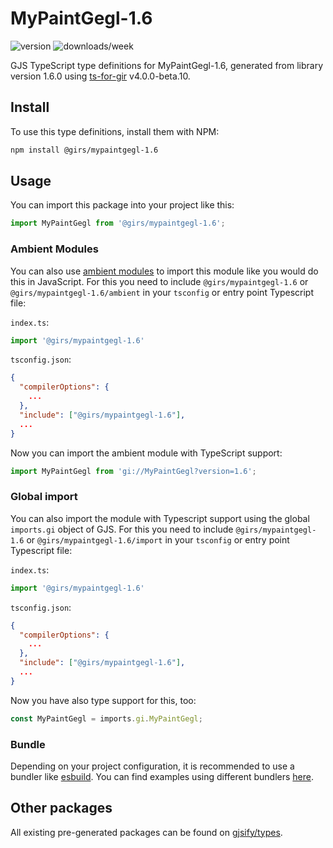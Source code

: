 
# MyPaintGegl-1.6

![version](https://img.shields.io/npm/v/@girs/mypaintgegl-1.6)
![downloads/week](https://img.shields.io/npm/dw/@girs/mypaintgegl-1.6)


GJS TypeScript type definitions for MyPaintGegl-1.6, generated from library version 1.6.0 using [ts-for-gir](https://github.com/gjsify/ts-for-gir) v4.0.0-beta.10.


## Install

To use this type definitions, install them with NPM:
```bash
npm install @girs/mypaintgegl-1.6
```

## Usage

You can import this package into your project like this:
```ts
import MyPaintGegl from '@girs/mypaintgegl-1.6';
```

### Ambient Modules

You can also use [ambient modules](https://github.com/gjsify/ts-for-gir/tree/main/packages/cli#ambient-modules) to import this module like you would do this in JavaScript.
For this you need to include `@girs/mypaintgegl-1.6` or `@girs/mypaintgegl-1.6/ambient` in your `tsconfig` or entry point Typescript file:

`index.ts`:
```ts
import '@girs/mypaintgegl-1.6'
```

`tsconfig.json`:
```json
{
  "compilerOptions": {
    ...
  },
  "include": ["@girs/mypaintgegl-1.6"],
  ...
}
```

Now you can import the ambient module with TypeScript support: 

```ts
import MyPaintGegl from 'gi://MyPaintGegl?version=1.6';
```

### Global import

You can also import the module with Typescript support using the global `imports.gi` object of GJS.
For this you need to include `@girs/mypaintgegl-1.6` or `@girs/mypaintgegl-1.6/import` in your `tsconfig` or entry point Typescript file:

`index.ts`:
```ts
import '@girs/mypaintgegl-1.6'
```

`tsconfig.json`:
```json
{
  "compilerOptions": {
    ...
  },
  "include": ["@girs/mypaintgegl-1.6"],
  ...
}
```

Now you have also type support for this, too:

```ts
const MyPaintGegl = imports.gi.MyPaintGegl;
```

### Bundle

Depending on your project configuration, it is recommended to use a bundler like [esbuild](https://esbuild.github.io/). You can find examples using different bundlers [here](https://github.com/gjsify/ts-for-gir/tree/main/examples).

## Other packages

All existing pre-generated packages can be found on [gjsify/types](https://github.com/gjsify/types).

